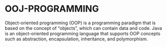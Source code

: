 # OOJ-PROGRAMMING
Object-oriented programming (OOP) is a programming paradigm that is based on the concept of “objects”, which can contain data and code. Java is an object-oriented programming language that supports OOP concepts such as abstraction, encapsulation, inheritance, and polymorphism.
